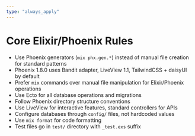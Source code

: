 ```yaml
---
type: "always_apply"
---
```


# Core Elixir/Phoenix Rules

- Use Phoenix generators (`mix phx.gen.*`) instead of manual file creation for standard patterns
- Phoenix 1.8.0 uses Bandit adapter, LiveView 1.1, TailwindCSS + daisyUI by default
- Prefer `mix` commands over manual file manipulation for Elixir/Phoenix operations
- Use Ecto for all database operations and migrations
- Follow Phoenix directory structure conventions
- Use LiveView for interactive features, standard controllers for APIs
- Configure databases through `config/` files, not hardcoded values
- Use `mix format` for code formatting
- Test files go in `test/` directory with `_test.exs` suffix
